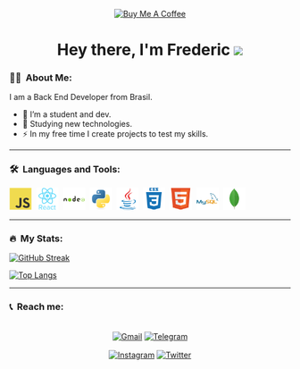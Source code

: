 <p align="center">
<a href="https://www.buymeacoffee.com/xsfrederic" target="_blank"><img src="https://cdn.buymeacoffee.com/buttons/default-orange.png" alt="Buy Me A Coffee" height="41" width="174"></a>
</p>

<h1 align="center">Hey there, I'm Frederic <img src="https://media.giphy.com/media/hvRJCLFzcasrR4ia7z/giphy.gif" width="40"></h1>

### :woman_technologist: &nbsp;About Me:

I am a Back End Developer from Brasil.

- 🔭 I’m a student and dev.
- 🌱 Studying new technologies.
- ⚡ In my free time I create projects to test my skills.

---

### 🛠 &nbsp;Languages and Tools:

<p>
<img src="https://github.com/devicons/devicon/blob/master/icons/javascript/javascript-original.svg" title="JavaScript" alt="JavaScript" width="40" height="40"/>&nbsp;
<img src="https://github.com/devicons/devicon/blob/master/icons/react/react-original-wordmark.svg" title="React" alt="React" width="40" height="40"/>&nbsp;
<img src="https://github.com/devicons/devicon/blob/master/icons/nodejs/nodejs-original-wordmark.svg" title="NodeJs" alt="NodeJs" width="40" height="40"/>&nbsp;
<img src="https://github.com/devicons/devicon/blob/master/icons/python/python-original.svg" title="Python" alt="Python" width="40" height="40"/>&nbsp;
<img src="https://github.com/devicons/devicon/blob/master/icons/java/java-original.svg" title="Java" alt="Java " width="40" height="40"/>&nbsp;
<img src="https://github.com/devicons/devicon/blob/master/icons/css3/css3-plain-wordmark.svg"  title="CSS3" alt="CSS" width="40" height="40"/>&nbsp;
<img src="https://github.com/devicons/devicon/blob/master/icons/html5/html5-original.svg" title="HTML5" alt="HTML" width="40" height="40"/>&nbsp;
<img src="https://github.com/devicons/devicon/blob/master/icons/mysql/mysql-original-wordmark.svg" title="MySQL"  alt="MySQL" width="40" height="40"/>&nbsp;
<img src="https://github.com/devicons/devicon/blob/master/icons/mongodb/mongodb-original.svg" title="MongoDB" **alt="MongoDB" width="40" height="40"/>&nbsp;
</p>

---

### 🔥 &nbsp;My Stats:
[![GitHub Streak](http://github-readme-streak-stats.herokuapp.com?user=FredericXS&theme=dark&background=000000)](https://git.io/streak-stats)

[![Top Langs](https://github-readme-stats.vercel.app/api/top-langs/?username=FredericXS&layout=compact&theme=vision-friendly-dark)](https://github.com/anuraghazra/github-readme-stats)

---

### 📞 &nbsp;Reach me:

  <p align="center">
    <br/>
    <a href="https://mailto:xsfrederic@gmail.com" target="_blank"><img align="center"
       src="https://img.shields.io/badge/gmail-EA4335.svg?style=for-the-badge&logo=gmail&logoColor=white"
       alt="Gmail" height="30"/></a>
    <a href="https://t.me/fredxs" target="_blank"><img align="center"
       src="https://img.shields.io/badge/telegram-blue.svg?style=for-the-badge&logo=telegram&logoColor=white"
       alt="Telegram" height="30"/></a>
    <br>
  </p>
  <p align="center">
      <a href="https://instagram.com/xsfrederic" target="_blank"><img align="center"
         src="https://img.shields.io/badge/instagram-%23E4405F.svg?style=for-the-badge&logo=Instagram&logoColor=white"
         alt="Instagram" height="30"/></a>
      <a href="https://twitter.com/zfredericxs" target="_blank"><img align="center"
         src="https://img.shields.io/badge/twitter-1DA1F2.svg?style=for-the-badge&logo=twitter&logoColor=white"
         alt="Twitter" height="30"/></a>
      <br>
    </p>
